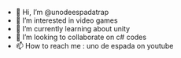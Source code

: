 - 👋 Hi, I’m @unodeespadatrap
- 👀 I’m interested in video games
- 🌱 I’m currently learning about unity
- 💞️ I’m looking to collaborate on c# codes
- 📫 How to reach me : uno de espada on youtube

<!---
unodeespadatrap/unodeespadatrap is a ✨ special ✨ repository because its `README.md` (this file) appears on your GitHub profile.
You can click the Preview link to take a look at your changes.
--->
